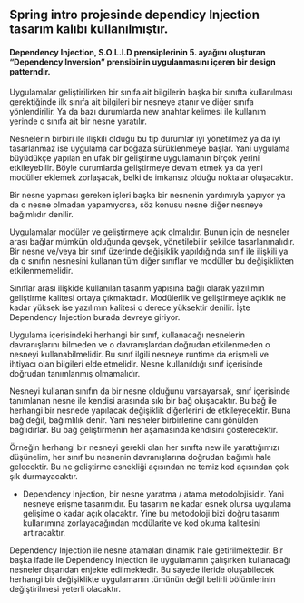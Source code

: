 ## Spring intro projesinde dependicy Injection tasarım kalıbı kullanılmıştır.
#### Dependency Injection, S.O.L.I.D prensiplerinin 5. ayağını oluşturan “Dependency Inversion” prensibinin uygulanmasını içeren bir design patterndir.

Uygulamalar geliştirilirken bir sınıfa ait bilgilerin başka bir sınıfta kullanılması gerektiğinde ilk sınıfa ait bilgileri bir nesneye atanır ve diğer sınıfa yönlendirilir. Ya da bazı durumlarda new anahtar kelimesi ile kullanım yerinde o sınıfa ait bir nesne yaratılır.

Nesnelerin birbiri ile ilişkili olduğu bu tip durumlar iyi yönetilmez ya da iyi tasarlanmaz ise uygulama dar boğaza sürüklenmeye başlar. Yani uygulama büyüdükçe yapılan en ufak bir geliştirme uygulamanın birçok yerini etkileyebilir. Böyle durumlarda geliştirmeye devam etmek ya da yeni modüller eklemek zorlaşacak, belki de imkansız olduğu noktalar oluşacaktır.

Bir nesne yapması gereken işleri başka bir nesnenin yardımıyla yapıyor ya da o nesne olmadan yapamıyorsa, söz konusu nesne diğer nesneye bağımlıdır denilir.

Uygulamalar modüler ve geliştirmeye açık olmalıdır. Bunun için de nesneler arası bağlar mümkün olduğunda gevşek, yönetilebilir şekilde tasarlanmalıdır. Bir nesne ve/veya bir sınıf üzerinde değişiklik yapıldığında sınıf ile ilişkili ya da o sınıfın nesnesini kullanan tüm diğer sınıflar ve modüller bu değişiklikten etkilenmemelidir.

Sınıflar arası ilişkide kullanılan tasarım yapısına bağlı olarak yazılımın geliştirme kalitesi ortaya çıkmaktadır. Modülerlik ve geliştirmeye açıklık ne kadar yüksek ise yazılımın kalitesi o derece yüksektir denilir. İşte Dependency Injection burada devreye giriyor.

Uygulama içerisindeki herhangi bir sınıf, kullanacağı nesnelerin davranışlarını bilmeden ve o davranışlardan doğrudan etkilenmeden o nesneyi kullanabilmelidir. Bu sınıf ilgili nesneye runtime da erişmeli ve ihtiyacı olan bilgileri elde etmelidir. Nesne kullanıldığı sınıf içerisinde doğrudan tanımlanmış olmamalıdır.

Nesneyi kullanan sınıfın da bir nesne olduğunu varsayarsak, sınıf içerisinde tanımlanan nesne ile kendisi arasında sıkı bir bağ oluşacaktır. Bu bağ ile herhangi bir nesnede yapılacak değişiklik diğerlerini de etkileyecektir. Buna bağ değil, bağımlılık denir. Yani nesneler birbirlerine canı gönülden bağlıdırlar. Bu bağ geliştirmenin her aşamasında kendisini gösterecektir.

Örneğin herhangi bir nesneyi gerekli olan her sınıfta new ile yarattığımızı düşünelim, her sınıf bu nesnenin davranışlarına doğrudan bağımlı hale gelecektir. Bu ne geliştirme esnekliği açısından ne temiz kod açısından çok şık durmayacaktır.

* Dependency Injection, bir nesne yaratma / atama metodolojisidir. Yani nesneye erişme tasarımıdır. Bu tasarım ne kadar esnek olursa uygulama gelişime o kadar açık olacaktır. Yine bu metodoloji bizi doğru tasarım kullanımına zorlayacağından modülarite ve kod okuma kalitesini artıracaktır.

Dependency Injection ile nesne atamaları dinamik hale getirilmektedir. Bir başka ifade ile Dependency Injection ile uygulamanın çalışırken kullanacağı nesneler dışarıdan enjekte edilmektedir. Bu sayede ileride oluşabilecek herhangi bir değişiklikte uygulamanın tümünün değil belirli bölümlerinin değiştirilmesi yeterli olacaktır.